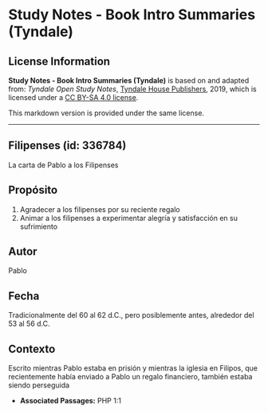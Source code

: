 # Study Notes - Book Intro Summaries (Tyndale)

## License Information

**Study Notes - Book Intro Summaries (Tyndale)** is based on and adapted from: _Tyndale Open Study Notes_, [Tyndale House Publishers](https://tyndaleopenresources.com/), 2019, which is licensed under a [CC BY-SA 4.0 license](https://creativecommons.org/licenses/by-sa/4.0/legalcode.en).

This markdown version is provided under the same license.



--------------------------------

## Filipenses (id: 336784)

La carta de Pablo a los Filipenses

Propósito
---------

1. Agradecer a los filipenses por su reciente regalo
2. Animar a los filipenses a experimentar alegría y satisfacción en su sufrimiento

Autor
-----

Pablo

Fecha
-----

Tradicionalmente del 60 al 62 d.C., pero posiblemente antes, alrededor del 53 al 56 d.C.

Contexto
--------

Escrito mientras Pablo estaba en prisión y mientras la iglesia en Filipos, que recientemente había enviado a Pablo un regalo financiero, también estaba siendo perseguida

* **Associated Passages:** PHP 1:1

